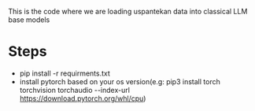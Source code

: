 This is the code where we are loading uspantekan data into classical LLM base models
# Steps
- pip install -r requirments.txt
- install pytorch based on your os version(e.g: pip3 install torch torchvision torchaudio --index-url https://download.pytorch.org/whl/cpu)
